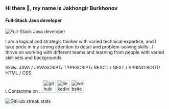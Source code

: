 ### Hi there 👋, my name is Jakhongir Burkhonov
#### Full-Stack Java developer
![Full-Stack Java developer](https://media0.giphy.com/media/CFTCKhAgJgxY8gXrlM/giphy.gif?cid=790b76114a9af16f49df6c2c853dec8528f4ebf8467cf379&rid=giphy.gif&ct=g)

I am a logical and strategic thinker with varied technical expertise, and I take pride in my strong attention to detail and problem-solving skills . I thrive on working with different teams and learning from people with varied skill sets and backgrounds.

Skills: JAVA / JAVASCRIPT/ TYPESCRIPT/ REACT / NEXT / SPRING BOOT/ HTML / CSS

 


:telephone_receiver: Contactme on ...[<img src='https://cdn.jsdelivr.net/npm/simple-icons@3.0.1/icons/github.svg' alt='github' height='40'>](https://github.com/Jakhongir222)  [<img src='https://cdn.jsdelivr.net/npm/simple-icons@3.0.1/icons/linkedin.svg' alt='linkedin' height='40'>](https://www.linkedin.com/in/in/jakburkhanov//)  [<img src='https://cdn.jsdelivr.net/npm/simple-icons@3.0.1/icons/icloud.svg' alt='website' height='40'>](https://full-stack-responsive-blog-jakhongir222.vercel.app/)  

![GitHub streak stats](https://streak-stats.demolab.com/?user=Jakhongir222)  

